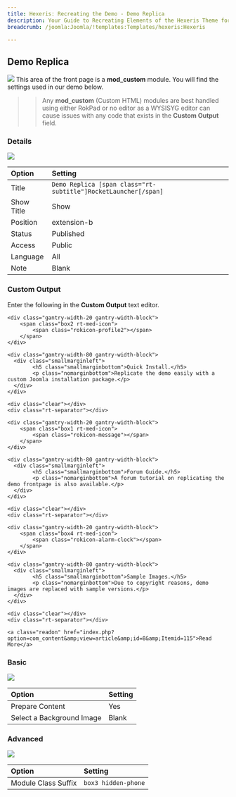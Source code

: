 ```yaml
---
title: Hexeris: Recreating the Demo - Demo Replica
description: Your Guide to Recreating Elements of the Hexeris Theme for Joomla
breadcrumb: /joomla:Joomla/!templates:Templates/hexeris:Hexeris

---
```


Demo Replica
-----
![][demo]
This area of the front page is a **mod_custom** module. You will find the settings used in our demo below.

>> Any **mod_custom** (Custom HTML) modules are best handled using either RokPad or no editor as a WYSISYG editor can cause issues with any code that exists in the **Custom Output** field.

### Details
![][demo2]

| Option            | Setting                                                        |  
| :---------------- | :------------------------------------------------------------- |  
| Title             | `Demo Replica [span class="rt-subtitle"]RocketLauncher[/span]` |  
| Show Title        | Show                                                           |  
| Position          | extension-b                                                    |  
| Status            | Published                                                      |  
| Access            | Public                                                         |  
| Language          | All                                                            |  
| Note              | Blank                                                          |  

### Custom Output
Enter the following in the **Custom Output** text editor.

~~~
<div class="gantry-width-20 gantry-width-block">
	<span class="box2 rt-med-icon">
		<span class="rokicon-profile2"></span>
	</span>
</div>

<div class="gantry-width-80 gantry-width-block">
  <div class="smallmarginleft">
		<h5 class="smallmarginbottom">Quick Install.</h5>
		<p class="nomarginbottom">Replicate the demo easily with a custom Joomla installation package.</p>
  </div>
</div>

<div class="clear"></div>
<div class="rt-separator"></div> 

<div class="gantry-width-20 gantry-width-block">
	<span class="box1 rt-med-icon">
		<span class="rokicon-message"></span>
	</span>
</div>

<div class="gantry-width-80 gantry-width-block">
  <div class="smallmarginleft">
		<h5 class="smallmarginbottom">Forum Guide.</h5>
		<p class="nomarginbottom">A forum tutorial on replicating the demo frontpage is also available.</p>
  </div>
</div>

<div class="clear"></div>
<div class="rt-separator"></div> 

<div class="gantry-width-20 gantry-width-block">
	<span class="box4 rt-med-icon">
		<span class="rokicon-alarm-clock"></span>
	</span>
</div>

<div class="gantry-width-80 gantry-width-block">
  <div class="smallmarginleft">
		<h5 class="smallmarginbottom">Sample Images.</h5>
		<p class="nomarginbottom">Due to copyright reasons, demo images are replaced with sample versions.</p>
  </div>
</div>

<div class="clear"></div>
<div class="rt-separator"></div> 

<a class="readon" href="index.php?option=com_content&amp;view=article&amp;id=8&amp;Itemid=115">Read More</a>
~~~

### Basic
![][demo3]

| Option                    | Setting |  
| :------------------------ | :------ |  
| Prepare Content           | Yes     |  
| Select a Background Image | Blank   |

### Advanced
![][demo4]

| Option              | Setting                   |  
| :------------------ | :------------------------ |  
| Module Class Suffix | `box3 hidden-phone` |

[demo]: assets/demo_5.jpeg
[demo2]: assets/replica_1.jpeg
[demo3]: assets/replica_2.jpeg
[demo4]: assets/replica_3.jpeg